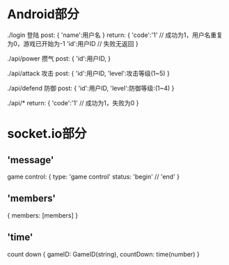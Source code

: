 # Android部分

./login 登陆
post:
{
	'name':用户名
}
return:
{
	'code':'1' // 成功为1，用户名重复为0，游戏已开始为-1
	'id':用户ID  // 失败无返回
}

./api/power 攒气
post:
{
	'id':用户ID,
}

./api/attack 攻击
post:
{
	'id':用户ID,
	'level':攻击等级(1~5)
}

./api/defend 防御
post:
{
	'id':用户ID,
	'level':防御等级:(1~4)
}

./api/*
return:
{
	'code':'1' // 成功为1，失败为0
}
# socket.io部分
## 'message'

game control:
{
	type: 'game control'
	status: 'begin' // 'end'
}

## 'members'
{
	members: [members]
}

## 'time'

count down
{
	gameID: GameID(string),
	countDown: time(number)
}
